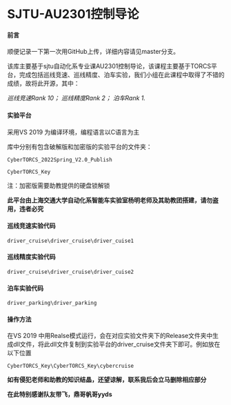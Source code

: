 # SJTU-AU2301控制导论

#### 前言

顺便记录一下第一次用GitHub上传，详细内容请见master分支。

该库主要基于sjtu自动化系专业课AU2301控制导论，该课程主要基于TORCS平台，完成包括巡线竞速、巡线精度、泊车实验，我们小组在此课程中取得了不错的成绩，故将此开源，其中：

*巡线竞速Rank 10； 巡线精度Rank 2； 泊车Rank 1.*

#### 实验平台

采用VS 2019 为编译环境，编程语言以C语言为主

库中分别有包含破解版和加密版的实验平台的文件夹：

```
CyberTORCS_2022Spring_V2.0_Publish
```

```
CyberTORCS_Key
```

注：加密版需要助教提供的硬盘锁解锁

**此平台由上海交通大学自动化系智能车实验室杨明老师及其助教团搭建，请勿盗用，违者必究**

#### 巡线竞速实验代码

```
driver_cruise\driver_cruise\driver_cuise1
```

#### 巡线精度实验代码

```
driver_cruise\driver_cruise\driver_cuise2
```

#### 泊车实验代码

```
driver_parking\driver_parking
```

#### 操作方法

在VS 2019 中用Realse模式运行，会在对应实验文件夹下的Release文件夹中生成dll文件，将此dll文件复制到实验平台的driver_cruise文件夹下即可。例如放在以下位置

```
CyberTORCS_Key\CyberTORCS_Key\cybercruise
```

**如有侵犯老师和助教的知识结晶，还望谅解，联系我后会立马删除相应部分**

**在此特别感谢队友带飞，鼎哥帆哥yyds**
